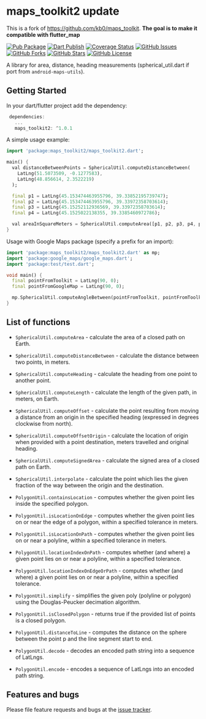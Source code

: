 maps_toolkit2 update
======

This is a fork of https://github.com/kb0/maps_toolkit. **The goal is to make it compatible with flutter_map**


[![Pub Package](https://img.shields.io/pub/v/maps_toolkit2.svg)](https://pub.dartlang.org/packages/maps_toolkit2)
[![Dart Publish](https://github.com/faqcodes/maps_toolkit2/actions/workflows/publish.yml/badge.svg)](https://github.com/faqcodes/maps_toolkit2/actions/workflows/publish.yml)
[![Coverage Status](https://coveralls.io/repos/github/faqcodes/maps_toolkit2/badge.svg?branch=main)](https://coveralls.io/github/faqcodes/maps_toolkit2?branch=main)
[![GitHub Issues](https://img.shields.io/github/issues/faqcodes/maps_toolkit2.svg?branch=main)](https://github.com/faqcodes/maps_toolkit2/issues)
[![GitHub Forks](https://img.shields.io/github/forks/faqcodes/maps_toolkit2.svg?branch=main)](https://github.com/faqcodes/maps_toolkit2/network)
[![GitHub Stars](https://img.shields.io/github/stars/faqcodes/maps_toolkit2.svg?branch=main)](https://github.com/faqcodes/maps_toolkit2/stargazers)
[![GitHub License](https://img.shields.io/badge/license-Apache%202-blue.svg)](https://github.com/faqcodes/maps_toolkit2/main/LICENSE)


A library for area, distance, heading measurements (spherical_util.dart if port from `android-maps-utils`).

## Getting Started

In your dart/flutter project add the dependency:

```dart
 dependencies:
   ...
   maps_toolkit2: ^1.0.1
```

A simple usage example:

```dart
import 'package:maps_toolkit2/maps_toolkit2.dart';

main() {
  val distanceBetweenPoints = SphericalUtil.computeDistanceBetween(
    LatLng(51.5073509, -0.1277583),
    LatLng(48.856614, 2.3522219)
  );

  final p1 = LatLng(45.153474463955796, 39.33852195739747);
  final p2 = LatLng(45.153474463955796, 39.33972358703614);
  final p3 = LatLng(45.15252112936569, 39.33972358703614);
  final p4 = LatLng(45.1525022138355, 39.3385460972786);

  val areaInSquareMeters = SphericalUtil.computeArea([p1, p2, p3, p4, p1]);
}
```

Usage with Google Maps package (specify a prefix for an import):

```dart
import 'package:maps_toolkit2/maps_toolkit2.dart' as mp;
import 'package:google_maps/google_maps.dart';
import 'package:test/test.dart';

void main() {
  final pointFromToolkit = LatLng(90, 0);
  final pointFromGoogleMap = LatLng(90, 0);

  mp.SphericalUtil.computeAngleBetween(pointFromToolkit, pointFromToolkit);
}
``` 

## List of functions

* `SphericalUtil.computeArea` - calculate the area of a closed path on Earth.
* `SphericalUtil.computeDistanceBetween` - calculate the distance between two points, in meters.
* `SphericalUtil.computeHeading` - calculate the heading from one point to another point.
* `SphericalUtil.computeLength` - calculate the length of the given path, in meters, on Earth.
* `SphericalUtil.computeOffset` - calculate the point resulting from moving a distance from an origin in the specified heading (expressed in degrees clockwise from north).
* `SphericalUtil.computeOffsetOrigin` - calculate the location of origin when provided with a point destination, meters travelled and original heading.
* `SphericalUtil.computeSignedArea` - calculate the signed area of a closed path on Earth.
* `SphericalUtil.interpolate` - calculate the point which lies the given fraction of the way between the origin and the destination.

* `PolygonUtil.containsLocation` - computes whether the given point lies inside the specified polygon.
* `PolygonUtil.isLocationOnEdge` - computes whether the given point lies on or near the edge of a polygon, within a specified tolerance in meters.
* `PolygonUtil.isLocationOnPath` - computes whether the given point lies on or near a polyline, within a specified tolerance in meters.
* `PolygonUtil.locationIndexOnPath` - computes whether (and where) a given point lies on or near a polyline, within a specified tolerance.
* `PolygonUtil.locationIndexOnEdgeOrPath` - computes whether (and where) a given point lies on or near a polyline,  within a specified tolerance.
* `PolygonUtil.simplify` - simplifies the given poly (polyline or polygon) using the Douglas-Peucker decimation algorithm.
* `PolygonUtil.isClosedPolygon` - returns true if the provided list of points is a closed polygon.
* `PolygonUtil.distanceToLine` - computes the distance on the sphere between the point p and the line segment start to end.
* `PolygonUtil.decode` - decodes an encoded path string into a sequence of LatLngs.
* `PolygonUtil.encode` - encodes a sequence of LatLngs into an encoded path string.

## Features and bugs

Please file feature requests and bugs at the [issue tracker][tracker].

[tracker]: https://github.com/faqcodes/maps_toolkit2/issues
